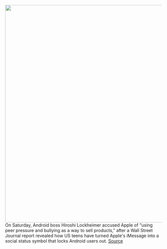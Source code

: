 <img src='https://cdn.vox-cdn.com/thumbor/T_cCdbc63gF-ged7piJ7IUEZCXs=/0x0:1200x800/1200x800/filters:focal(504x304:696x496)/cdn.vox-cdn.com/uploads/chorus_image/image/70372411/vpavic_190508_3403_0377.0.0.jpg' width='700px' /><br/>
On Saturday, Android boss Hiroshi Lockheimer accused Apple of “using peer pressure and bullying as a way to sell products,” after a Wall Street Journal report revealed how US teens have turned Apple's iMessage into a social status symbol that locks Android users out.
<a href='https://www.theverge.com/2022/1/10/22877304/google-lockheimer-accuse-apple-imessage-holding-back-rcs-text-sms'> Source <a/>